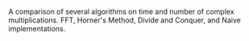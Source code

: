 A comparison of several algorithms on time and number of complex multiplications.
FFT, Horner's Method, Divide and Conquer, and Naive implementations.
